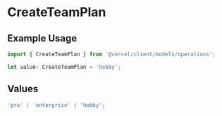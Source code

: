 # CreateTeamPlan

## Example Usage

```typescript
import { CreateTeamPlan } from '@vercel/client/models/operations';

let value: CreateTeamPlan = 'hobby';
```

## Values

```typescript
'pro' | 'enterprise' | 'hobby';
```
